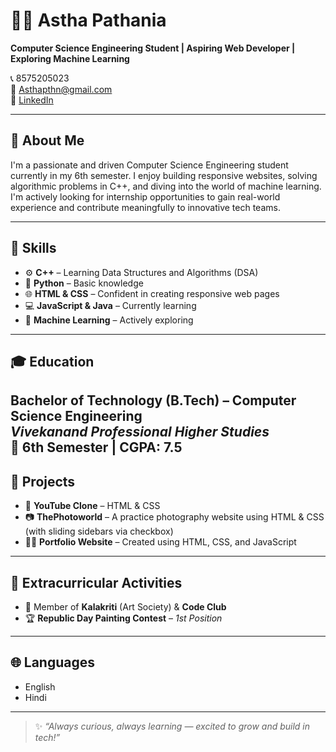 # 👩‍💻 Astha Pathania

**Computer Science Engineering Student | Aspiring Web Developer | Exploring Machine Learning**

📞 8575205023  
📧 Asthapthn@gmail.com  
🔗 [LinkedIn](https://www.linkedin.com/in/astha-pathania-520a43294)

---

## 🌟 About Me

I'm a passionate and driven Computer Science Engineering student currently in my 6th semester. I enjoy building responsive websites, solving algorithmic problems in C++, and diving into the world of machine learning. I'm actively looking for internship opportunities to gain real-world experience and contribute meaningfully to innovative tech teams.

---

## 🧠 Skills

- ⚙️ **C++** – Learning Data Structures and Algorithms (DSA)
- 🐍 **Python** – Basic knowledge
- 🌐 **HTML & CSS** – Confident in creating responsive web pages
- 💻 **JavaScript & Java** – Currently learning
- 🤖 **Machine Learning** – Actively exploring

---

## 🎓 Education

**Bachelor of Technology (B.Tech)** – Computer Science Engineering  
_Vivekanand Professional Higher Studies_  
📍 6th Semester | CGPA: **7.5**
---

## 💼 Projects

- 🎥 **YouTube Clone** – HTML & CSS  
- 📷 **ThePhotoworld** – A practice photography website using HTML & CSS (with sliding sidebars via checkbox)
- 🧑‍💼 **Portfolio Website** – Created using HTML, CSS, and JavaScript

---

## 🎨 Extracurricular Activities

- 🎨 Member of **Kalakriti** (Art Society) & **Code Club**
- 🏆 **Republic Day Painting Contest** – *1st Position*

---

## 🌐 Languages

- English  
- Hindi

---

> ✨ *“Always curious, always learning — excited to grow and build in tech!”*


